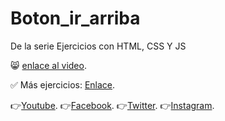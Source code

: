 # Boton_ir_arriba
De la serie Ejercicios con HTML, CSS Y JS

😸 [enlace al video](https://youtu.be/LnWrjGa2J4U).

✅ Más ejercicios: [Enlace](https://youtube.com/playlist?list=PLy0P0mvWu_AGhyjEVjhR0WP5U4jLAzrvE).

👉[Youtube](https://www.youtube.com/c/FelixCastro003).
👉[Facebook](https://www.facebook.com/felixcastro003).
👉[Twitter](https://twitter.com/felixcastro003).
👉[Instagram](https://www.instagram.com/felixcastro003/).
